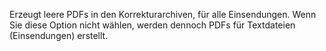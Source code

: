 Erzeugt leere PDFs in den Korrekturarchiven, für alle Einsendungen. Wenn Sie diese Option nicht wählen, werden dennoch PDFs für Textdateien (Einsendungen) erstellt.